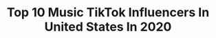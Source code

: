 ---
title: Top 10 Music TikTok Influencers In United States In 2020
description: >-
  Find top music TikTok influencers in United States in 2020. Most popular hashtags: #fyp #duet #showupshowoff #doitbold.
platform: TikTok
hits: 13031
text_top: Identify the top-rated TikTok profiles on inBeat.
text_bottom: Our platform aggregates 13031 TikTok influencers like this in United States for you to work with.
profiles:
  - username: "clinttoz"
    fullname: >-
      Clinttoz
    bio: >-
      Music
    location: "United States"
    followers: 5886
    engagement: 1012
    commentsToLikes: 0.077975
    id: ckcptalx9ny0y0j23wr2l6he5
    verified: false
    hashtags: "#piano, #toomuchtension, #toomanyshoes, #eltonjohn"
  - username: "taiyaofficial"
    fullname: >-
      Taiya
    bio: >-
      21 🔥 MUSIC ARTIST Instagram famous
    location: "United States"
    followers: 45400
    engagement: 2088
    commentsToLikes: 0.104888
    id: ckc3egjy301d50j235ks4daw5
    verified: false
    hashtags: "#fyp, #happyhalloween, #razrfit, #skincare"
  - username: "payton"
    fullname: >-
      payton x)
    bio: >-
      hi i’m payton. i make music
    location: "United States"
    followers: 13600000
    engagement: 2083
    commentsToLikes: 0.033852
    id: ck8fc5lxc6nm40j78zlriaon2
    verified: true
    hashtags: ""
  - username: "lukasjamesmusic"
    fullname: >-
      lukasjamesmusic
    bio: >-
      Hi I’m Lukas.. I make music✨ Follow me on Instagram to keep up with me!
    location: "United States"
    followers: 2212
    engagement: 2006
    commentsToLikes: 0.137267
    id: ck9grq1yff00v0j78fuxz5oql
    verified: false
    hashtags: "#acoustic, #singer, #fyp, #song"
  - username: "youcancallmepamela"
    fullname: >-
      Pamela 
    bio: >-
      Wife.Momma.Mimi. imperfectly beautiful with a dash of sass love of music and sun
    location: "United States"
    followers: 6010
    engagement: 4804
    commentsToLikes: 0.484458
    id: ckcehh7fppa3p0j23fyxtgw9v
    verified: false
    hashtags: "#welldone, #itswhatwedo, #goodmorning, #duet"
  - username: "lilsusieb"
    fullname: >-
      ⚡️Susie B.⚡️
    bio: >-
      Music 🎵 gives flight to the imagination! #crowclanfam ✨🖤🏴‍☠️✨
    location: "United States"
    followers: 8428
    engagement: 3431
    commentsToLikes: 0.432572
    id: ckb9835qbravf0j23rtjhj5ky
    verified: false
    hashtags: "#foryoupage, #fyp, #foryou, #genx"
  - username: "minnesotabornnraised88"
    fullname: >-
      Asha B.
    bio: >-
      💍A💍E ❤L ❤S #RP #Devilzzmafia #musicmovesme3 #achosenfew
    location: "United States"
    followers: 4524
    engagement: 3363
    commentsToLikes: 0.341696
    id: ck8fc26w663l30j78mtptfpzb
    verified: false
    hashtags: "#youwantmore, #rnbvibes, #thatwitch, #redpyramid"
  - username: "heyitscaitlincook"
    fullname: >-
      Caitlin Cook
    bio: >-
      Musician / Comedian / Artist Posting a song a day More on IG & YT 👇 Merch 👇
    location: "United States"
    followers: 76000
    engagement: 3363
    commentsToLikes: 0.045325
    id: ckbf5bqviu5vm0j23gowe8grh
    verified: false
    hashtags: "#biden2020, #redbulldanceyourstyle, #fyp, #musicalcomedy"
  - username: "xochil.db"
    fullname: >-
      Xochil.DB
    bio: >-
      Esposa mamá amiga me gusta la música drama comedia y un poco lo tóxico💙
    location: "United States"
    followers: 3632
    engagement: 3222
    commentsToLikes: 0.255349
    id: ckc7hfmoupqzr0j23uqiq3cp8
    verified: false
    hashtags: "#monta, #bigbear, #paraty, #foryourpage"
  - username: "glorious.bacon"
    fullname: >-
      Gloria Bacon
    bio: >-
      🏳️‍🌈 21 🏳️‍🌈 i tell stories, make music, & question the status quo she/her
    location: "United States"
    followers: 15500
    engagement: 3104
    commentsToLikes: 0.066930
    id: ckb9b4tj4wwdz0j23fbpi3yk3
    verified: false
    hashtags: "#blasian, #lesbipan, #howdy, #doitbold"
---